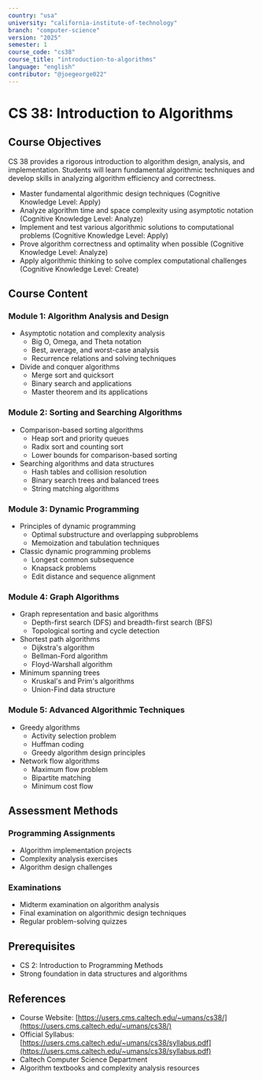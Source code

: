 ```yaml
---
country: "usa"
university: "california-institute-of-technology"
branch: "computer-science"
version: "2025"
semester: 1
course_code: "cs38"
course_title: "introduction-to-algorithms"
language: "english"
contributor: "@joegeorge022"
---
```


# CS 38: Introduction to Algorithms

## Course Objectives

CS 38 provides a rigorous introduction to algorithm design, analysis, and implementation. Students will learn fundamental algorithmic techniques and develop skills in analyzing algorithm efficiency and correctness.

* Master fundamental algorithmic design techniques (Cognitive Knowledge Level: Apply)
* Analyze algorithm time and space complexity using asymptotic notation (Cognitive Knowledge Level: Analyze)
* Implement and test various algorithmic solutions to computational problems (Cognitive Knowledge Level: Apply)
* Prove algorithm correctness and optimality when possible (Cognitive Knowledge Level: Analyze)
* Apply algorithmic thinking to solve complex computational challenges (Cognitive Knowledge Level: Create)

## Course Content

### Module 1: Algorithm Analysis and Design
* Asymptotic notation and complexity analysis
  - Big O, Omega, and Theta notation
  - Best, average, and worst-case analysis
  - Recurrence relations and solving techniques
* Divide and conquer algorithms
  - Merge sort and quicksort
  - Binary search and applications
  - Master theorem and its applications

### Module 2: Sorting and Searching Algorithms
* Comparison-based sorting algorithms
  - Heap sort and priority queues
  - Radix sort and counting sort
  - Lower bounds for comparison-based sorting
* Searching algorithms and data structures
  - Hash tables and collision resolution
  - Binary search trees and balanced trees
  - String matching algorithms

### Module 3: Dynamic Programming
* Principles of dynamic programming
  - Optimal substructure and overlapping subproblems
  - Memoization and tabulation techniques
* Classic dynamic programming problems
  - Longest common subsequence
  - Knapsack problems
  - Edit distance and sequence alignment

### Module 4: Graph Algorithms
* Graph representation and basic algorithms
  - Depth-first search (DFS) and breadth-first search (BFS)
  - Topological sorting and cycle detection
* Shortest path algorithms
  - Dijkstra's algorithm
  - Bellman-Ford algorithm
  - Floyd-Warshall algorithm
* Minimum spanning trees
  - Kruskal's and Prim's algorithms
  - Union-Find data structure

### Module 5: Advanced Algorithmic Techniques
* Greedy algorithms
  - Activity selection problem
  - Huffman coding
  - Greedy algorithm design principles
* Network flow algorithms
  - Maximum flow problem
  - Bipartite matching
  - Minimum cost flow

## Assessment Methods

### Programming Assignments
* Algorithm implementation projects
* Complexity analysis exercises
* Algorithm design challenges

### Examinations
* Midterm examination on algorithm analysis
* Final examination on algorithmic design techniques
* Regular problem-solving quizzes

## Prerequisites
* CS 2: Introduction to Programming Methods
* Strong foundation in data structures and algorithms

## References

* Course Website: [https://users.cms.caltech.edu/~umans/cs38/](https://users.cms.caltech.edu/~umans/cs38/)
* Official Syllabus: [https://users.cms.caltech.edu/~umans/cs38/syllabus.pdf](https://users.cms.caltech.edu/~umans/cs38/syllabus.pdf)
* Caltech Computer Science Department
* Algorithm textbooks and complexity analysis resources
